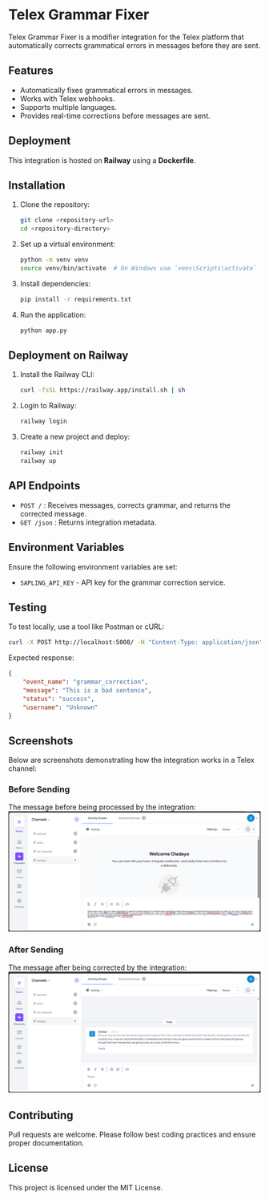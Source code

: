 # Telex Grammar Fixer

Telex Grammar Fixer is a modifier integration for the Telex platform that automatically corrects grammatical errors in messages before they are sent.

## Features
- Automatically fixes grammatical errors in messages.
- Works with Telex webhooks.
- Supports multiple languages.
- Provides real-time corrections before messages are sent.

## Deployment
This integration is hosted on **Railway** using a **Dockerfile**.

## Installation
1. Clone the repository:
   ```sh
   git clone <repository-url>
   cd <repository-directory>
   ```
2. Set up a virtual environment:
   ```sh
   python -m venv venv
   source venv/bin/activate  # On Windows use `venv\Scripts\activate`
   ```
3. Install dependencies:
   ```sh
   pip install -r requirements.txt
   ```
4. Run the application:
   ```sh
   python app.py
   ```

## Deployment on Railway
1. Install the Railway CLI:
   ```sh
   curl -fsSL https://railway.app/install.sh | sh
   ```
2. Login to Railway:
   ```sh
   railway login
   ```
3. Create a new project and deploy:
   ```sh
   railway init
   railway up
   ```

## API Endpoints
- `POST /` : Receives messages, corrects grammar, and returns the corrected message.
- `GET /json` : Returns integration metadata.

## Environment Variables
Ensure the following environment variables are set:
- `SAPLING_API_KEY` - API key for the grammar correction service.

## Testing
To test locally, use a tool like Postman or cURL:
```sh
curl -X POST http://localhost:5000/ -H "Content-Type: application/json" -d '{"message": "This are a bad sentence"}'
```
Expected response:
```json
{
    "event_name": "grammar_correction",
    "message": "This is a bad sentence",
    "status": "success",
    "username": "Unknown"
}
```

## Screenshots
Below are screenshots demonstrating how the integration works in a Telex channel:

### Before Sending
The message before being processed by the integration:
![Before Sending](screenshots/ScreenShot-1.png)

### After Sending
The message after being corrected by the integration:
![After Sending](screenshots/ScreenShot-2.png)

## Contributing
Pull requests are welcome. Please follow best coding practices and ensure proper documentation.

## License
This project is licensed under the MIT License.

